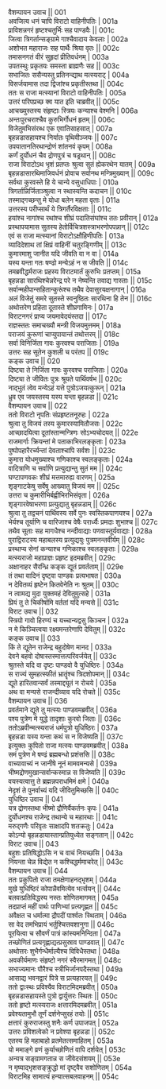 वैशम्पायन उवाच ||	001    
अवजित्य धनं चापि विराटो वाहिनीपतिः |	001a   
प्राविशन्नगरं हृष्टश्चतुर्भिः सह पाण्डवैः ||	001c   
जित्वा त्रिगर्तान्सङ्ग्रामे गाश्चैवादाय केवलाः |	002a   
अशोभत महाराजः सह पार्थैः श्रिया वृतः ||	002c   
तमासनगतं वीरं सुहृदां प्रीतिवर्धनम् |	003a   
उपतस्थुः प्रकृतयः समस्ता ब्राह्मणैः सह ||	003c   
सभाजितः ससैन्यस्तु प्रतिनन्द्याथ मत्स्यराट् |	004a   
विसर्जयामास तदा द्विजांश्च प्रकृतीस्तथा ||	004c   
ततः स राजा मत्स्यानां विराटो वाहिनीपतिः |	005a   
उत्तरं परिपप्रच्छ क्व यात इति चाब्रवीत् ||	005c   
आचख्युस्तस्य संहृष्टाः स्त्रियः कन्याश्च वेश्मनि |	006a   
अन्तःपुरचराश्चैव कुरुभिर्गोधनं हृतम् ||	006c   
विजेतुमभिसंरब्ध एक एवातिसाहसात् |	007a   
बृहन्नडासहायश्च निर्यातः पृथिवीञ्जयः ||	007c   
उपयातानतिरथान्द्रोणं शांतनवं कृपम् |	008a   
कर्णं दुर्योधनं चैव द्रोणपुत्रं च षड्रथान् ||	008c   
राजा विराटोऽथ भृशं प्रतप्तः श्रुत्वा सुतं ह्येकरथेन यातम् |	009a   
बृहन्नडासारथिमाजिवर्धनं प्रोवाच सर्वानथ मन्त्रिमुख्यान् ||	009c   
सर्वथा कुरवस्ते हि ये चान्ये वसुधाधिपाः |	010a   
त्रिगर्तान्निर्जिताञ्श्रुत्वा न स्थास्यन्ति कदाचन ||	010c   
तस्माद्गच्छन्तु मे योधा बलेन महता वृताः |	011a   
उत्तरस्य परीप्सार्थं ये त्रिगर्तैरविक्षताः ||	011c   
हयांश्च नागांश्च रथांश्च शीघ्रं पदातिसंघांश्च ततः प्रवीरान् |	012a   
प्रस्थापयामास सुतस्य हेतोर्विचित्रशस्त्राभरणोपपन्नान् ||	012c   
एवं स राजा मत्स्यानां विराटोऽक्षौहिणीपतिः |	013a   
व्यादिदेशाथ तां क्षिप्रं वाहिनीं चतुरङ्गिणीम् ||	013c   
कुमारमाशु जानीत यदि जीवति वा न वा |	014a   
यस्य यन्ता गतः षण्ढो मन्येऽहं न स जीवति ||	014c   
तमब्रवीद्धर्मराजः प्रहस्य विराटमार्तं कुरुभिः प्रतप्तम् |	015a   
बृहन्नडा सारथिश्चेन्नरेन्द्र परे न नेष्यन्ति तवाद्य गास्ताः ||	015c   
सर्वान्महीपान्सहितान्कुरूंश्च तथैव देवासुरयक्षनागान् |	016a   
अलं विजेतुं समरे सुतस्ते स्वनुष्ठितः सारथिना हि तेन ||	016c   
अथोत्तरेण प्रहिता दूतास्ते शीघ्रगामिनः |	017a   
विराटनगरं प्राप्य जयमावेदयंस्तदा ||	017c   
राज्ञस्ततः समाचख्यौ मन्त्री विजयमुत्तमम् |	018a   
पराजयं कुरूणां चाप्युपायान्तं तथोत्तरम् ||	018c   
सर्वा विनिर्जिता गावः कुरवश्च पराजिताः |	019a   
उत्तरः सह सूतेन कुशली च परंतप ||	019c   
कङ्क उवाच ||	020    
दिष्ट्या ते निर्जिता गावः कुरवश्च पराजिताः |	020a   
दिष्ट्या ते जीवितः पुत्रः श्रूयते पार्थिवर्षभ ||	020c   
नाद्भुतं त्वेव मन्येऽहं यत्ते पुत्रोऽजयत्कुरून् |	021a   
ध्रुव एव जयस्तस्य यस्य यन्ता बृहन्नडा ||	021c   
वैशम्पायन उवाच ||	022    
ततो विराटो नृपतिः संप्रहृष्टतनूरुहः |	022a   
श्रुत्वा तु विजयं तस्य कुमारस्यामितौजसः |	022c   
आच्छादयित्वा दूतांस्तान्मन्त्रिणः सोऽभ्यचोदयत् ||	022e   
राजमार्गाः क्रियन्तां मे पताकाभिरलङ्कृताः |	023a   
पुष्पोपहारैरर्च्यन्तां देवताश्चापि सर्वशः ||	023c   
कुमारा योधमुख्याश्च गणिकाश्च स्वलङ्कृताः |	024a   
वादित्राणि च सर्वाणि प्रत्युद्यान्तु सुतं मम ||	024c   
घण्टापणवकः शीघ्रं मत्तमारुह्य वारणम् |	025a   
शृङ्गाटकेषु सर्वेषु आख्यातु विजयं मम ||	025c   
उत्तरा च कुमारीभिर्बह्वीभिरभिसंवृता |	026a   
शृङ्गारवेषाभरणा प्रत्युद्यातु बृहन्नडाम् ||	026c   
श्रुत्वा तु तद्वचनं पार्थिवस्य सर्वे पुनः स्वस्तिकपाणयश्च |	027a   
भेर्यश्च तूर्याणि च वारिजाश्च वेषैः परार्ध्यैः प्रमदाः शुभाश्च ||	027c   
तथैव सूताः सह मागधैश्च नन्दीवाद्याः पणवास्तूर्यवाद्याः |	028a   
पुराद्विराटस्य महाबलस्य प्रत्युद्ययुः पुत्रमनन्तवीर्यम् ||	028c   
प्रस्थाप्य सेनां कन्याश्च गणिकाश्च स्वलङ्कृताः |	029a   
मत्स्यराजो महाप्राज्ञः प्रहृष्ट इदमब्रवीत् |	029c   
अक्षानाहर सैरन्ध्रि कङ्क द्यूतं प्रवर्तताम् ||	029e   
तं तथा वादिनं दृष्ट्वा पाण्डवः प्रत्यभाषत |	030a   
न देवितव्यं हृष्टेन कितवेनेति नः श्रुतम् ||	030c   
न त्वामद्य मुदा युक्तमहं देवितुमुत्सहे |	031a   
प्रियं तु ते चिकीर्षामि वर्ततां यदि मन्यसे ||	031c   
विराट उवाच ||	032    
स्त्रियो गावो हिरण्यं च यच्चान्यद्वसु किञ्चन |	032a   
न मे किञ्चित्त्वया रक्ष्यमन्तरेणापि देवितुम् ||	032c   
कङ्क उवाच ||	033    
किं ते द्यूतेन राजेन्द्र बहुदोषेण मानद |	033a   
देवने बहवो दोषास्तस्मात्तत्परिवर्जयेत् ||	033c   
श्रुतस्ते यदि वा दृष्टः पाण्डवो वै युधिष्ठिरः |	034a   
स राज्यं सुमहत्स्फीतं भ्रातॄंश्च त्रिदशोपमान् ||	034c   
द्यूते हारितवान्सर्वं तस्माद्द्यूतं न रोचये |	035a   
अथ वा मन्यसे राजन्दीव्याव यदि रोचते ||	035c   
वैशम्पायन उवाच ||	036    
प्रवर्तमाने द्यूते तु मत्स्यः पाण्डवमब्रवीत् |	036a   
पश्य पुत्रेण मे युद्धे तादृशाः कुरवो जिताः ||	036c   
ततोऽब्रवीन्मत्स्यराजं धर्मपुत्रो युधिष्ठिरः |	037a   
बृहन्नडा यस्य यन्ता कथं स न विजेष्यति ||	037c   
इत्युक्तः कुपितो राजा मत्स्यः पाण्डवमब्रवीत् |	038a   
समं पुत्रेण मे षण्ढं ब्रह्मबन्धो प्रशंससि ||	038c   
वाच्यावाच्यं न जानीषे नूनं मामवमन्यसे |	039a   
भीष्मद्रोणमुखान्सर्वान्कस्मान्न स विजेष्यति ||	039c   
वयस्यत्वात्तु ते ब्रह्मन्नपराधमिमं क्षमे |	040a   
नेदृशं ते पुनर्वाच्यं यदि जीवितुमिच्छसि ||	040c   
युधिष्ठिर उवाच ||	041    
यत्र द्रोणस्तथा भीष्मो द्रौणिर्वैकर्तनः कृपः |	041a   
दुर्योधनश्च राजेन्द्र तथान्ये च महारथाः ||	041c   
मरुद्गणैः परिवृतः साक्षादपि शतक्रतुः |	042a   
कोऽन्यो बृहन्नडायास्तान्प्रतियुध्येत सङ्गतान् ||	042c   
विराट उवाच ||	043    
बहुशः प्रतिषिद्धोऽसि न च वाचं नियच्छसि |	043a   
नियन्ता चेन्न विद्येत न कश्चिद्धर्ममाचरेत् ||	043c   
वैशम्पायन उवाच ||	044    
ततः प्रकुपितो राजा तमक्षेणाहनद्भृशम् |	044a   
मुखे युधिष्ठिरं कोपान्नैवमित्येव भर्त्सयन् ||	044c   
बलवत्प्रतिविद्धस्य नस्तः शोणितमागमत् |	045a   
तदप्राप्तं महीं पार्थः पाणिभ्यां प्रत्यगृह्णत ||	045c   
अवैक्षत च धर्मात्मा द्रौपदीं पार्श्वतः स्थिताम् |	046a   
सा वेद तमभिप्रायं भर्तुश्चित्तवशानुगा ||	046c   
पूरयित्वा च सौवर्णं पात्रं कांस्यमनिन्दिता |	047a   
तच्छोणितं प्रत्यगृह्णाद्यत्प्रसुस्राव पाण्डवात् ||	047c   
अथोत्तरः शुभैर्गन्धैर्माल्यैश्च विविधैस्तथा |	048a   
अवकीर्यमाणः संहृष्टो नगरं स्वैरमागमत् ||	048c   
सभाज्यमानः पौरैश्च स्त्रीभिर्जानपदैस्तथा |	049a   
आसाद्य भवनद्वारं पित्रे स प्रत्यहारयत् ||	049c   
ततो द्वाःस्थः प्रविश्यैव विराटमिदमब्रवीत् |	050a   
बृहन्नडासहायस्ते पुत्रो द्वार्युत्तरः स्थितः ||	050c   
ततो हृष्टो मत्स्यराजः क्षत्तारमिदमब्रवीत् |	051a   
प्रवेश्यतामुभौ तूर्णं दर्शनेप्सुरहं तयोः ||	051c   
क्षत्तारं कुरुराजस्तु शनैः कर्ण उपाजपत् |	052a   
उत्तरः प्रविशत्वेको न प्रवेश्या बृहन्नडा ||	052c   
एतस्य हि महाबाहो व्रतमेतत्समाहितम् |	053a   
यो ममाङ्गे व्रणं कुर्याच्छोणितं वापि दर्शयेत् |	053c   
अन्यत्र सङ्ग्रामगतान्न स जीवेदसंशयम् ||	053e   
न मृष्याद्भृशसङ्क्रुद्धो मां दृष्ट्वैव सशोणितम् |	054a   
विराटमिह सामात्यं हन्यात्सबलवाहनम् ||	054c   
